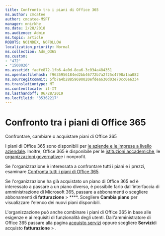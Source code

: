 ```yaml
---
title: Confronto tra i piani di Office 365
ms.author: cmcatee
author: cmcatee-MSFT
manager: mnirkhe
ms.date: 2/28/2018
ms.audience: Admin
ms.topic: article
ROBOTS: NOINDEX, NOFOLLOW
localization_priority: Normal
ms.collection: Adm_O365
ms.custom:
- "472"
- "1500026"
ms.assetid: faefe872-1fb6-4a0d-8ea6-3c034a484351
ms.openlocfilehash: f9635956184ed2bb46772b7a2f25c4798a1aa082
ms.sourcegitcommit: 5fb7a4b28859690020efdea630d03e70cc0e6334
ms.translationtype: MT
ms.contentlocale: it-IT
ms.lasthandoff: 06/28/2019
ms.locfileid: "35362217"
---
```

# <a name="compare-office-365-plans"></a>Confronto tra i piani di Office 365

Confrontare, cambiare o acquistare piani di Office 365
  
I piani di Office 365 sono [](https://products.office.com/compare-all-microsoft-office-products?tab=2)disponibili per [le aziende e le imprese a livello aziendale](https://products.office.com/business/compare-more-office-365-for-business-plans). Inoltre, Office 365 è disponibile per le [istituzioni accademiche](https://products.office.com/academic/compare-office-365-education-plans), le [organizzazioni governative](https://products.office.com/government/compare-office-365-government-plans)e i nonprofit. [](https://products.office.com/nonprofit/office-365-nonprofit-plans-and-pricing?tab=1)
  
Se l'organizzazione è interessata a confrontare tutti i piani e i prezzi, esaminare [Confronta tutti i piani di Office 365](https://products.office.com/business/compare-more-office-365-for-business-plans).
  
Se l'organizzazione ha già acquistato un piano di Office 365 ed è interessato a passare a un piano diverso, è possibile farlo dall'interfaccia di amministrazione di Microsoft 365, passare [](https://go.microsoft.com/fwlink/p/?linkid=842054)a abbonamenti o scegliere abbonamenti di **fatturazione** \> ****. Scegliere **Cambia piano** per visualizzare l'elenco dei nuovi piani disponibili.
  
L'organizzazione può anche combinare i piani di Office 365 in base alle esigenze e ai requisiti di funzionalità degli utenti. Dall'amministratore di Office 365 passare alla pagina [acquisto servizi](https://go.microsoft.com/fwlink/p/?linkid=868433) oppure scegliere **Servizi**di acquisto **fatturazione** \> .
  